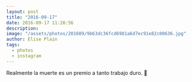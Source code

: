 ```yaml
---
layout: post
title: "2016-09-17"
date: 2016-09-17 11:28:56
description: 
image: "/assets/photos/201609/9b63dc36fcd6981a6d7ec91e82c00636.jpg"
author: Elise Plain
tags: 
  - photos
  - instagram
---
```


Realmente la muerte es un premio a tanto trabajo duro. 🌹
<p></p>

